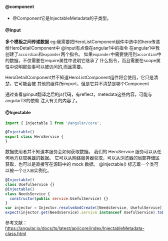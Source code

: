 #### @component

* @Component它是InjectableMetadata的子类型。

#### @Input
**多个模板之间传递数据**
eg:我需要把HeroListComponent组件中选中的hero传递给HeroDetailComponent中
@Input有点像在angular1中的指令
在angular1中我创建了`accordian`和`expander`两个指令。
如果`expander`中需要使用到`accordian`中的数据，不仅需要在require属性中说明它继承了
什么指令，而且需要在scope属性中说明那些事可以被访问的,而且需要。


HeroDetailComponent并不知道HeroListComponent组件将会使用，它只是清楚，它可能会被
其他的组件所import，但是它并不清楚是哪个Component

通过查看@input翻译之后的js代码，有reflect，metedata这些内容，可能与angularTS的依赖
注入有关的内容了。

#### @Injectable
```javascript
import { Injectable } from '@angular/core';

@Injectable()
export class HeroService {
}

```
数据使用者并不知道本服务会如何获取数据。 我们的 HeroService 服务可以从任何地方获取英雄的数据。 它可以从网络服务器获取，可以从浏览器的局部存储区获取，也可以是直接写在源码中的 mock 数据。
@Injectable() 标志着一个类可以被一个`注入器`实例化。

```javascript
@Injectable()
class UsefulService {}
@Injectable()
class NeedsService {
  constructor(public service:UsefulService) {}
}
var injector = Injector.resolveAndCreate([NeedsService, UsefulService]);
expect(injector.get(NeedsService).service instanceof UsefulService).toBe(true);
```

参考文献：
https://angular.io/docs/ts/latest/api/core/index/InjectableMetadata-class.html







